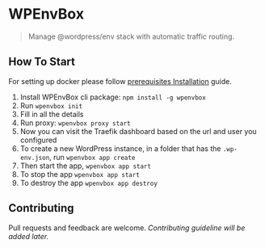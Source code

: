 # WPEnvBox

> Manage @wordpress/env stack with automatic traffic routing.

## How To Start

For setting up docker please follow [prerequisites Installation](https://github.com/ivankristianto/wpenvbox/blob/master/INSTALLATION.md) guide.

1. Install WPEnvBox cli package: `npm install -g wpenvbox`
2. Run `wpenvbox init`
3. Fill in all the details
4. Run proxy: `wpenvbox proxy start`
5. Now you can visit the Traefik dashboard based on the url and user you configured
6. To create a new WordPress instance, in a folder that has the `.wp-env.json`, run `wpenvbox app create`
7. Then start the app, `wpenvbox app start`
8. To stop the app `wpenvbox app start`
9. To destroy the app `wpenvbox app destroy`

## Contributing

Pull requests and feedback are welcome. _Contributing guideline will be added later._
